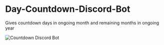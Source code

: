 # Day-Countdown-Discord-Bot
Gives countdown days in ongoing month and remaining months in ongoing year


![Countdown Discord Bot](https://user-images.githubusercontent.com/89571066/161940979-65ab1791-e691-41f6-987b-5ad614279f5c.png)
